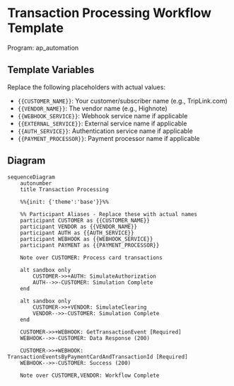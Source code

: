 # Transaction Processing Workflow Template

Program: ap_automation

## Template Variables

Replace the following placeholders with actual values:

- `{{CUSTOMER_NAME}}`: Your customer/subscriber name (e.g., TripLink.com)
- `{{VENDOR_NAME}}`: The vendor name (e.g., Highnote)
- `{{WEBHOOK_SERVICE}}`: Webhook service name if applicable
- `{{EXTERNAL_SERVICE}}`: External service name if applicable
- `{{AUTH_SERVICE}}`: Authentication service name if applicable
- `{{PAYMENT_PROCESSOR}}`: Payment processor name if applicable

## Diagram

```mermaid
sequenceDiagram
    autonumber
    title Transaction Processing

    %%{init: {'theme':'base'}}%%
    
    %% Participant Aliases - Replace these with actual names
    participant CUSTOMER as {{CUSTOMER_NAME}}
    participant VENDOR as {{VENDOR_NAME}}
    participant AUTH as {{AUTH_SERVICE}}
    participant WEBHOOK as {{WEBHOOK_SERVICE}}
    participant PAYMENT as {{PAYMENT_PROCESSOR}}

    Note over CUSTOMER: Process card transactions

    alt sandbox only
        CUSTOMER->>+AUTH: SimulateAuthorization
        AUTH-->>-CUSTOMER: Simulation Complete
    end

    alt sandbox only
        CUSTOMER->>+VENDOR: SimulateClearing
        VENDOR-->>-CUSTOMER: Simulation Complete
    end

    CUSTOMER->>+WEBHOOK: GetTransactionEvent [Required]
    WEBHOOK-->>-CUSTOMER: Data Response (200)

    CUSTOMER->>+WEBHOOK: TransactionEventsByPaymentCardAndTransactionId [Required]
    WEBHOOK-->>-CUSTOMER: Success (200)

    Note over CUSTOMER,VENDOR: Workflow Complete
```
